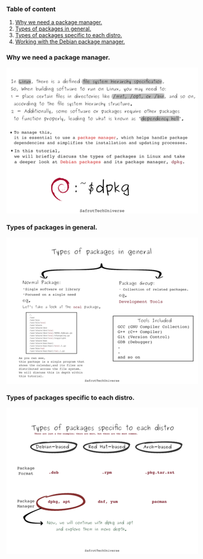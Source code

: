### Table of content

1. [Why we need a package manager.](#desc0)
2. [Types of packages in general.](#desc1)
3. [Types of packages specific to each distro.](#desc2)
4. [Working with the Debian package manager.](#desc3)

<a name="desc0"></a>
### Why we need a package manager.
<img alt="meme.png" src="assets/1-intro.png" />


<a name="desc1"></a>
### Types of packages in general.
<img alt="meme.png" src="assets/2-Types-G.png" />

<a name="desc2"></a>
### Types of packages specific to each distro.
<img alt="meme.png" src="assets/3-Types-S.png" />
